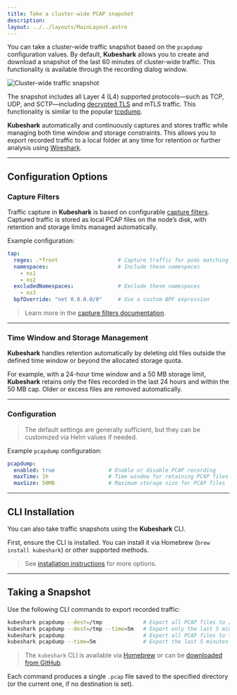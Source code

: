 ```yaml
---
title: Take a cluster-wide PCAP snapshot
description: 
layout: ../../layouts/MainLayout.astro
---
```


You can take a cluster-wide traffic snapshot based on the `pcapdump` configuration values. By default, **Kubeshark** allows you to create and download a snapshot of the last 60 minutes of cluster-wide traffic. This functionality is available through the recording dialog window.

![Cluster-wide traffic snapshot](/snapshot.png)

The snapshot includes all Layer 4 (L4) supported protocols—such as TCP, UDP, and SCTP—including [decrypted TLS](/en/encrypted_traffic) and mTLS traffic. This functionality is similar to the popular [tcpdump](https://www.tcpdump.org/).

**Kubeshark** automatically and continuously captures and stores traffic while managing both time window and storage constraints. This allows you to export recorded traffic to a local folder at any time for retention or further analysis using [Wireshark](https://www.wireshark.org/).

---

## Configuration Options

### Capture Filters

Traffic capture in **Kubeshark** is based on configurable [capture filters](/en/pod_targeting). Captured traffic is stored as local PCAP files on the node’s disk, with retention and storage limits managed automatically.

Example configuration:

```yaml
tap:
  regex: .*front                   # Capture traffic for pods matching this regex
  namespaces:                      # Include these namespaces
    - ns1
    - ns2
  excludedNamespaces:              # Exclude these namespaces
    - ns3
  bpfOverride: "net 0.0.0.0/0"     # Use a custom BPF expression
```

> Learn more in the [capture filters documentation](/en/pod_targeting).

---

### Time Window and Storage Management

**Kubeshark** handles retention automatically by deleting old files outside the defined time window or beyond the allocated storage quota.

For example, with a 24-hour time window and a 50 MB storage limit, **Kubeshark** retains only the files recorded in the last 24 hours and within the 50 MB cap. Older or excess files are removed automatically.

---

### Configuration

> The default settings are generally sufficient, but they can be customized via Helm values if needed.

Example `pcapdump` configuration:

```yaml
pcapdump:
  enabled: true                 # Enable or disable PCAP recording
  maxTime: 1h                   # Time window for retaining PCAP files
  maxSize: 50MB                 # Maximum storage size for PCAP files
```

---

## CLI Installation

You can also take traffic snapshots using the **Kubeshark** CLI.

First, ensure the CLI is installed. You can install it via Homebrew (`brew install kubeshark`) or other supported methods.

> See [installation instructions](/en/install) for more options.

---

## Taking a Snapshot

Use the following CLI commands to export recorded traffic:

```bash
kubeshark pcapdump --dest=/tmp             # Export all PCAP files to /tmp
kubeshark pcapdump --dest=/tmp --time=5m   # Export only the last 5 minutes to /tmp
kubeshark pcapdump                         # Export all PCAP files to the current directory
kubeshark pcapdump --time=5m               # Export the last 5 minutes to the current directory
```

> The `kubeshark` CLI is available via [Homebrew](/en/install#homebrew) or can be [downloaded from GitHub](https://github.com/kubeshark/kubeshark/releases).

Each command produces a single `.pcap` file saved to the specified directory (or the current one, if no destination is set).